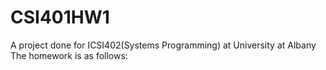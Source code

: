 # CSI401HW1
A project done for ICSI402(Systems Programming) at University at Albany
The homework is as follows:
